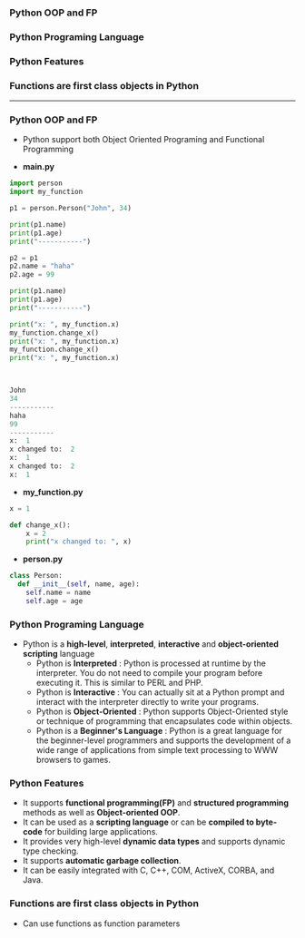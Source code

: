 ### Python OOP and FP
### Python Programing Language
### Python Features
### Functions are first class objects in Python

------------------------------------------------------------------------

### Python OOP and FP

* Python support both Object Oriented Programing and Functional Programming

* **main.py**

```python
import person
import my_function

p1 = person.Person("John", 34)

print(p1.name)
print(p1.age)
print("-----------")

p2 = p1
p2.name = "haha"
p2.age = 99

print(p1.name)
print(p1.age)
print("-----------")

print("x: ", my_function.x)
my_function.change_x()
print("x: ", my_function.x)
my_function.change_x()
print("x: ", my_function.x)



John
34
-----------
haha
99
-----------
x:  1
x changed to:  2
x:  1
x changed to:  2
x:  1
```


* **my_function.py**

```python
x = 1

def change_x():
    x = 2
    print("x changed to: ", x)
```

* **person.py**

```python
class Person:
  def __init__(self, name, age):
    self.name = name
    self.age = age

```



### Python Programing Language

* Python is a **high-level**, **interpreted**, **interactive** and **object-oriented scripting** language
  * Python is **Interpreted** : Python is processed at runtime by the interpreter. You do not need to compile your program before executing it. This is similar to PERL and PHP.
  * Python is **Interactive** : You can actually sit at a Python prompt and interact with the interpreter directly to write your programs.
  * Python is **Object-Oriented** : Python supports Object-Oriented style or technique of programming that encapsulates code within objects.
  * Python is a **Beginner's Language** : Python is a great language for the beginner-level programmers and supports the development of a wide range of applications from simple text processing to WWW browsers to games.
  
### Python Features

* It supports **functional programming(FP)** and **structured programming** methods as well as **Object-oriented OOP**.
* It can be used as a **scripting language** or can be **compiled to byte-code** for building large applications.
* It provides very high-level **dynamic data types** and supports dynamic type checking.
* It supports **automatic garbage collection**.
* It can be easily integrated with C, C++, COM, ActiveX, CORBA, and Java.

### Functions are first class objects in Python
* Can use functions as function parameters
